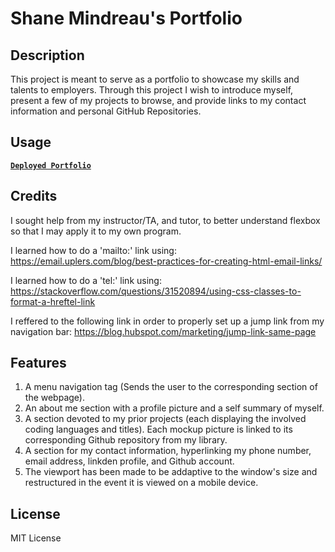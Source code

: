 # Shane Mindreau's Portfolio

## Description

This project is meant to serve as a portfolio to showcase my skills and talents to employers. Through this project I wish to introduce myself, present a few of my projects to browse, and provide links to my contact information and personal GitHub Repositories.

## Usage

**[`Deployed Portfolio`](https://smindre1.github.io/shane-mindreau-portfolio/)**

## Credits

I sought help from my instructor/TA, and tutor, to better understand flexbox so that I may apply it to my own program.

I learned how to do a 'mailto:' link using:
https://email.uplers.com/blog/best-practices-for-creating-html-email-links/

I learned how to do a 'tel:' link using:
https://stackoverflow.com/questions/31520894/using-css-classes-to-format-a-hreftel-link

I reffered to the following link in order to properly set up a jump link from my navigation bar:
https://blog.hubspot.com/marketing/jump-link-same-page

## Features

1. A menu navigation tag (Sends the user to the corresponding section of the webpage).
2. An about me section with a profile picture and a self summary of myself.
3. A section devoted to my prior projects (each displaying the involved coding languages and titles). Each mockup picture is linked to its corresponding Github repository from my library.
4. A section for my contact information, hyperlinking my phone number, email address, linkden profile, and Github account.
5. The viewport has been made to be addaptive to the window's size and restructured in the event it is viewed on a mobile device.

## License

MIT License
